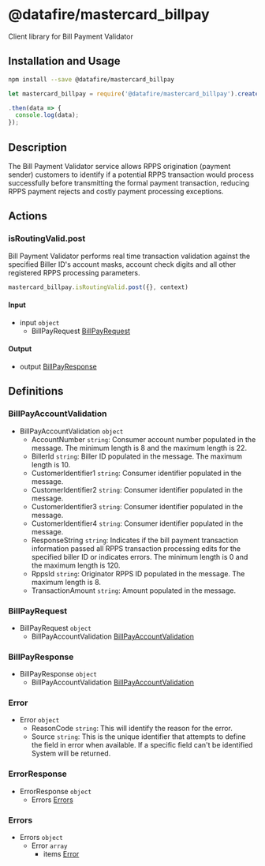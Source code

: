 # @datafire/mastercard_billpay

Client library for Bill Payment Validator

## Installation and Usage
```bash
npm install --save @datafire/mastercard_billpay
```
```js
let mastercard_billpay = require('@datafire/mastercard_billpay').create();

.then(data => {
  console.log(data);
});
```

## Description

The Bill Payment Validator service allows RPPS origination (payment sender) customers to identify if a potential RPPS transaction would process successfully before transmitting the formal payment transaction, reducing RPPS payment rejects and costly payment processing exceptions.

## Actions

### isRoutingValid.post
Bill Payment Validator performs real time transaction validation against the specified Biller ID's account masks, account check digits and all other registered RPPS processing parameters.


```js
mastercard_billpay.isRoutingValid.post({}, context)
```

#### Input
* input `object`
  * BillPayRequest [BillPayRequest](#billpayrequest)

#### Output
* output [BillPayResponse](#billpayresponse)



## Definitions

### BillPayAccountValidation
* BillPayAccountValidation `object`
  * AccountNumber `string`: Consumer account number populated in the message.  The minimum length is 8 and the maximum length is 22.
  * BillerId `string`: Biller ID populated in the message. The maximum length is 10.
  * CustomerIdentifier1 `string`: Consumer identifier populated in the message.
  * CustomerIdentifier2 `string`: Consumer identifier populated in the message.
  * CustomerIdentifier3 `string`: Consumer identifier populated in the message.
  * CustomerIdentifier4 `string`: Consumer identifier populated in the message.
  * ResponseString `string`: Indicates if the bill payment transaction information passed all RPPS transaction processing edits for the specified biller ID or indicates errors. The minimum length is 0 and the maximum length is 120.
  * RppsId `string`: Originator RPPS ID populated in the message.  The maximum length is 8.
  * TransactionAmount `string`: Amount populated in the message.

### BillPayRequest
* BillPayRequest `object`
  * BillPayAccountValidation [BillPayAccountValidation](#billpayaccountvalidation)

### BillPayResponse
* BillPayResponse `object`
  * BillPayAccountValidation [BillPayAccountValidation](#billpayaccountvalidation)

### Error
* Error `object`
  * ReasonCode `string`: This will identify the reason for the error.
  * Source `string`: This is the unique identifier that attempts to define the field in error when available.  If a specific field can't be identified System will be returned.

### ErrorResponse
* ErrorResponse `object`
  * Errors [Errors](#errors)

### Errors
* Errors `object`
  * Error `array`
    * items [Error](#error)


